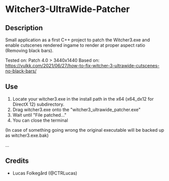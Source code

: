 # Witcher3-UltraWide-Patcher

## Description
Small application as a first C++ project to patch the Witcher3.exe and enable cutscenes rendered ingame to render at proper aspect ratio (Removing black bars).

Tested on:
    Patch 4.0 > 3440x1440
Based on:
    https://vulkk.com/2021/06/27/how-to-fix-witcher-3-ultrawide-cutscenes-no-black-bars/

## Use
1. Locate your witcher3.exe in the install path in the x64 (x64_dx12 for DirectX 12) subdirectory.
2. Drag witcher3.exe onto the "witcher3_ultrawide_patcher.exe"
3. Wait until "File patched..."
4. You can close the terminal

(In case of something going wrong the original executable will be backed up as witcher3.exe.bak)


...
## Credits

  - Lucas Folkegård (@CTRLucas)

